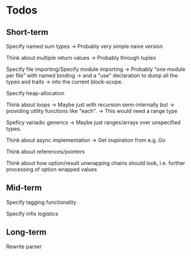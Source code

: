 # Todos

## Short-term

Specify named sum types
-> Probably very simple naive version

Think about multiple return values
-> Probably through tuples

Specify file importing/Specify module importing
-> Probably "one module per file" with named binding
-> and a "use" declaration to dump all the types and traits
-> into the current block-scope.

Specify heap-allocation

Think about loops
-> Maybe just with recursion semi-internally but
-> providing utility functions like "each".
-> This would need a range type

Speficy variadic generics
-> Maybe just ranges/arrays over unspecified types.

Think about async implementation
-> Get inspiration from e.g. Go

Think about references/pointers

Think about how option/result unwrapping chains should look,
i.e. further processing of option wrapped values

## Mid-term

Specify tagging functionality

Specify infix logistics

## Long-term

Rewrite parser
